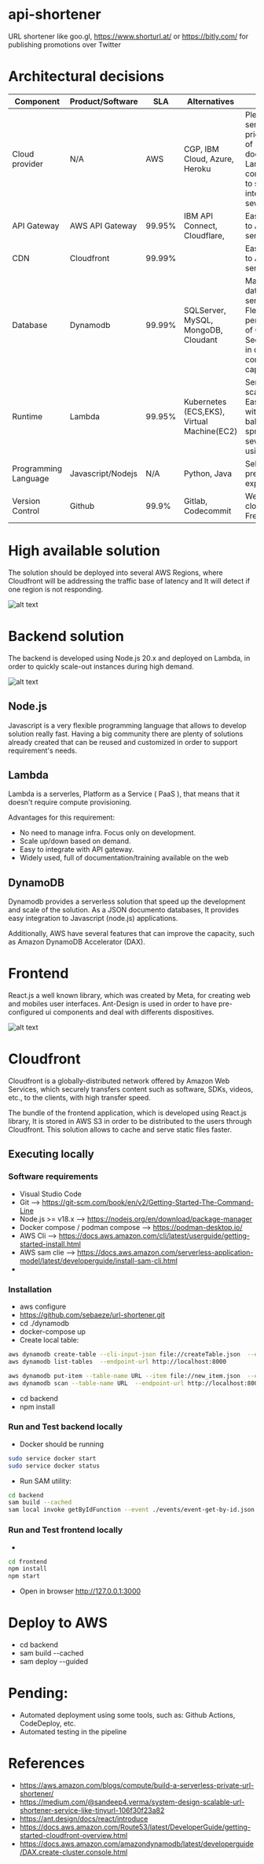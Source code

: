 # api-shortener
URL shortener like goo.gl, https://www.shorturl.at/ or https://bitly.com/ for publishing promotions over Twitter

# Architectural decisions

| Component | Product/Software | SLA | Alternatives | Decicision|
| ------------- | ---- | ------------- | ------------- | ------------- |
| Cloud provider | N/A | AWS  | CGP, IBM Cloud, Azure, Heroku| Plenty of services. Several pricing plans. Lot of documentation. Large technical community. Easy to scale due to integration with several services. |
| API Gateway | AWS API Gateway | 99.95% | IBM API Connect, Cloudflare, | Easy integration to AWS's services  |
| CDN | Cloudfront  | 99.99% |  | Easy integration to AWS's services  |
| Database | Dynamodb  | 99.99% | SQLServer, MySQL, MongoDB, Cloudant | Managed NoSQL database - serverless. Flexible. High performance. Use of Global Secondary Index in order to avoid consume of capacity.   |
| Runtime | Lambda  |  99.95% | Kubernetes (ECS,EKS), Virtual Machine(EC2) | Serverless+Auto-scale instances. Easy integration with load balancers and spread across several Regions using Coudfront.  |
| Programming Language | Javascript/Nodejs  | N/A | Python, Java | Selected due to previous experience |
| Version Control | Github  | 99.9% | Gitlab, Codecommit | Well known cloud-based tool. Free. |


# High available solution

The solution should be deployed into several AWS Regions, where Cloudfront will be addressing the traffic base of latency and It will detect if one region is not responding.

![alt text](./diagrams/high_availability_overview.png)

# Backend solution

The backend is developed using Node.js 20.x and deployed on Lambda, in order to quickly scale-out instances during high demand.

![alt text](./diagrams/backend_overview.drawio.png)

## Node.js

Javascript is a very flexible programming language that allows to develop solution really fast. Having a big community there are plenty of solutions
already created that can be reused and customized in order to support requirement's needs.

## Lambda

Lambda is a serverles, Platform as a Service ( PaaS ), that means that it doesn't require compute provisioning.

Advantages for this requirement:
- No need to manage infra. Focus only on development.
- Scale up/down based on demand.
- Easy to integrate with API gateway.
- Widely used, full of documentation/training available on the web

## DynamoDB

Dynamodb provides a serverless solution that speed up the development and scale of the solution. As a JSON documento databases, It provides easy integration to Javascript (node.js) applications.

Additionally, AWS have several features that can improve the capacity, such as Amazon DynamoDB Accelerator (DAX).

# Frontend

React.js a well known library, which was created by Meta, for creating web and mobiles user interfaces.
Ant-Design is used in order to have pre-configured ui components and deal with differents dispositives.

![alt text](./diagrams/frontend_overview.drawio.png)

# Cloudfront

Cloudfront is a globally-distributed network offered by Amazon Web Services, which securely transfers content such as software, SDKs, videos, etc., to the clients, with high transfer speed.

The bundle of the frontend application, which is developed using React.js library, It is stored in AWS S3 in order to be distributed to the users through Cloudfront. 
This solution allows to cache and serve static files faster.

## Executing locally

### Software requirements

- Visual Studio Code
- Git --> https://git-scm.com/book/en/v2/Getting-Started-The-Command-Line
- Node.js >= v18.x --> https://nodejs.org/en/download/package-manager
- Docker compose / podman compose --> https://podman-desktop.io/
- AWS Cli --> https://docs.aws.amazon.com/cli/latest/userguide/getting-started-install.html
- AWS sam clie --> https://docs.aws.amazon.com/serverless-application-model/latest/developerguide/install-sam-cli.html
- 

### Installation 

- aws configure
- https://github.com/sebaeze/url-shortener.git
- cd ./dynamodb
- docker-compose up
- Create local table:
```bash
aws dynamodb create-table --cli-input-json file://createTable.json  --endpoint-url http://localhost:8000
aws dynamodb list-tables  --endpoint-url http://localhost:8000

aws dynamodb put-item --table-name URL --item file://new_item.json  --endpoint-url http://localhost:8000
aws dynamodb scan --table-name URL  --endpoint-url http://localhost:8000
```
- cd backend
- npm install

### Run and Test backend locally

- Docker should be running
```bash
sudo service docker start
sudo service docker status
```
- Run SAM utility:
```bash
cd backend
sam build --cached
sam local invoke getByIdFunction --event ./events/event-get-by-id.json
```

### Run and Test frontend locally

- 
```bash
cd frontend
npm install
npm start
```
- Open in browser http://127.0.0.1:3000

# Deploy to AWS

- cd backend
- sam build  --cached
- sam deploy --guided 

# Pending:

- Automated deployment using some tools, such as: Github Actions, CodeDeploy, etc.
- Automated testing in the pipeline 

# References

- https://aws.amazon.com/blogs/compute/build-a-serverless-private-url-shortener/
- https://medium.com/@sandeep4.verma/system-design-scalable-url-shortener-service-like-tinyurl-106f30f23a82
- https://ant.design/docs/react/introduce
- https://docs.aws.amazon.com/Route53/latest/DeveloperGuide/getting-started-cloudfront-overview.html
- https://docs.aws.amazon.com/amazondynamodb/latest/developerguide/DAX.create-cluster.console.html
